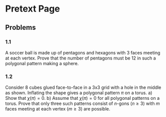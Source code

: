 # Pretext Page

## Problems

### 1.1
A soccer ball is made up of pentagons and hexagons with 3 faces meeting at each vertex. Prove that the number of pentagons must be 12 in such a polygonal pattern making a sphere.

### 1.2
Consider 8 cubes glued face-to-face in a 3x3 grid with a hole in the middle as shown. Inflating the shape gives a polygonal pattern $\pi$ on a torus.
  a) Show that $\chi(\pi)=0$.
  b) Assume that $\chi(\pi)=0$ for all polygonal patterns on a torus. Prove that only three such patterns consist of $n$-gons ($n\ge 3$) with $m$ faces meeting at each vertex ($m\ge 3$) are possible.